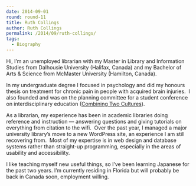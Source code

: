 ```yaml
---
date: 2014-09-01
round: round-11
title: Ruth Collings
author: Ruth Collings
permalink: /2014/09/ruth-collings/
tags:
  - Biography
---
```

Hi, I&#8217;m an unemployed librarian with my Master in Library and Information Studies from Dalhousie University (Halifax, Canada) and my Bachelor of Arts & Science from McMaster University (Hamilton, Canada).

In my undergraduate degree I focused in psychology and did my honours thesis on treatment for chronic pain in people with acquired brain injuries.  I also founded and was on the planning committee for a student conference on interdisciplinary education ([Combining Two Cultures][1]).

As a librarian, my experience has been in academic libraries doing reference and instruction &#8212; answering questions and giving tutorials on everything from citation to the wifi.  Over the past year, I managed a major university library&#8217;s move to a new WordPress site, an experience I am still recovering from.  Most of my expertise is in web design and database systems rather than straight-up programming, especially in the areas of usability and accessibility.

I like teaching myself new useful things, so I&#8217;ve been learning Japanese for the past two years. I&#8217;m currently residing in Florida but will probably be back in Canada soon, employment willing.

 [1]: http://www.combiningtwocultures.org/
